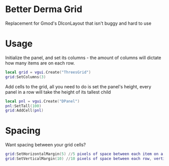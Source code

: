 # Better Derma Grid
Replacement for Gmod's DIconLayout that isn't buggy and hard to use

# Usage

Initialize the panel, and set its columns - the amount of columns will dictate how many items are on each row.
```lua
local grid = vgui.Create("ThreesGrid")
grid:SetColumns(3)
```

Add cells to the grid, all you need to do is set the panel's height, every panel in a row will take the height of its tallest child 
```lua
local pnl = vgui.Create("DPanel")
pnl:SetTall(100)
grid:AddCell(pnl)
```

# Spacing
Want spacing between your grid cells?
```lua
grid:SetHorizontalMargin(5) //5 pixels of space between each item on a row, horizontally
grid:SetVerticalMargin(10) //10 pixels of space between each row, vertically
```
